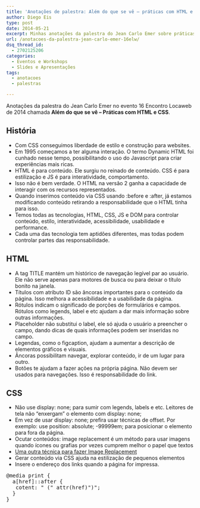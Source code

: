 ```yaml
---
title: 'Anotações de palestra: Além do que se vê – práticas com HTML e CSS'
author: Diego Eis
type: post
date: 2014-05-21
excerpt: Minhas anotações da palestra do Jean Carlo Emer sobre práticas e truques com HTML e CSS.
url: /anotacoes-da-palestra-jean-carlo-emer-16elw/
dsq_thread_id:
  - 2702125206
categories:
  - Eventos e Workshops
  - Slides e Apresentações
tags:
  - anotacoes
  - palestras

---
```

Anotações da palestra do Jean Carlo Emer no evento 16 Encontro Locaweb de 2014 chamada **Além do que se vê &#8211; Práticas com HTML e CSS**.



## História

  * Com CSS conseguimos liberdade de estilo e construção para websites.
  * Em 1995 começamos a ter alguma interação. O termo Dynamic HTML foi cunhado nesse tempo, possibilitando o uso do Javascript para criar experiências mais ricas.
  * HTML é para conteúdo. Ele surgiu no reinado de conteúdo. CSS é para estilização e JS é para interatividade, comportamento.
  * Isso não é bem verdade. O HTML na versão 2 ganha a capacidade de interagir com os recursos representados.
  * Quando inserimos conteúdo via CSS usando :before e :after, já estamos modificando conteúdo retirando a responsabilidade que o HTML tinha para isso.
  * Temos todas as tecnologias, HTML, CSS, JS e DOM para controlar conteúdo, estilo, interatividade, acessibilidade, usabilidade e performance.
  * Cada uma das tecnologia tem aptidões diferentes, mas todas podem controlar partes das responsabilidade.

## HTML

  * A tag TITLE mantém um histórico de navegação legível par ao usuário. Ele não serve apenas para motores de busca ou para deixar o título bonito na janela.
  * Títulos com atributo ID são âncoras importantes para o conteúdo da página. Isso melhora a acessibilidade e a usabilidade da página.
  * Rótulos indicam o significado de porções de formulários e campos. Rótulos como legends, label e etc ajudam a dar mais informação sobre outras informações.
  * Placeholder não substitui o label, ele só ajuda o usuário a preencher o campo, dando dicas de quais informações podem ser inseridas no campo.
  * Legendas, como o figcaption, ajudam a aumentar a descrição de elementos gráficos e visuais.
  * Âncoras possibilitam navegar, explorar conteúdo, ir de um lugar para outro.
  * Botões te ajudam a fazer ações na própria página. Não devem ser usados para navegações. Isso é responsabilidade do link.

## CSS

  * Não use display: none; para sumir com legends, labels e etc. Leitores de tela não &#8220;enxergam&#8221; o elemento com display: none;
  * Em vez de usar display: none; prefira usar técnicas de offset. Por exemplo: use position: absolute; -99999em; para posicionar o elemento para fora da página.
  * Ocutar conteúdos: image replacement é um método para usar imagens quando ícones ou grafias por vezes cumprem melhor o papel que textos
  * [Uma outra técnica para fazer Image Replacement][1]
  * Gerar conteúdo via CSS ajuda na estilização de pequenos elementos
  * Insere o endereço dos links quando a página for impressa.

<pre class="lang-css">@media print {
  a[href]::after {
   cotent: " (" attr(href)")";
  }
}
</pre>

 [1]: http://nicolasgallagher.com/another-css-image-replacement-technique